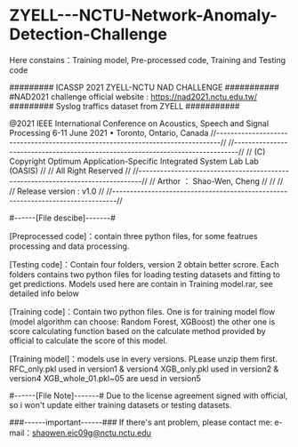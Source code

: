 # ZYELL---NCTU-Network-Anomaly-Detection-Challenge
Here constains：Training model, Pre-processed code, Training and Testing code  

######### ICASSP 2021 ZYELL-NCTU NAD CHALLENGE ###########
#NAD2021 challenge official website : https://nad2021.nctu.edu.tw/  
######### Syslog traffics dataset from ZYELL   ###########

@2021 IEEE International Conference on Acoustics, Speech and Signal Processing 
              6-11 June 2021 • Toronto, Ontario, Canada
//-------------------------------------------------------------------------------//
//-------------------------------------------------------------------------------//
//  (C) Copyright Optimum Application-Specific Integrated System Lab Lab (OASIS) //
//                            All Right Reserved                                 //
//-------------------------------------------------------------------------------//
//                        Arthor ： Shao-Wen, Cheng                              //
//                                                                               //
//                          Release version : v1.0                               //
//-------------------------------------------------------------------------------//

#------[File descibe]-------#

[Preprocessed code]：contain three python files, for some featrues processing and data processing.

[Testing code]：Contain four folders, version 2 obtain better scrore.
	        Each folders contains two python files for loading testing datasets and fitting to get predictions.
		Models used here are contain in Training model.rar, see detailed info below

[Training code]：Contain two python files.
		 One is for training model flow (model algorithm can choose: Random Forest, XGBoost)
		 the other one is score calculating function based on the calculate method provided by official to calculate the score of this model. 

[Training model]：models use in every versions. PLease unzip them first.
		 RFC_only.pkl used in version1 & version4
		 XGB_only.pkl used in version2 & version4
		 XGB_whole_01.pkl~05 are uesd in version5
		 

#------[File Note]-------#
Due to the license agreement signed with official, so i won't update either training datasets or testing datasets.


###------important------###
If there's ant problem, please contact me:
e-mail：shaowen.eic09g@nctu.nctu.edu
